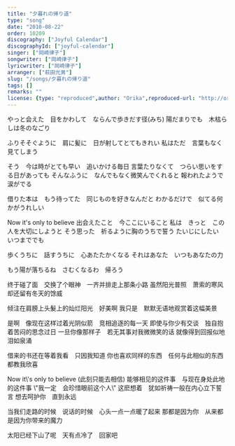 ```yaml
---
title: "夕暮れの帰り道"
type: "song"
date: "2010-08-22"
order: 10209
discography: ["Joyful Calendar"]
discographyId: ["joyful-calendar"]
singer: ["岡崎律子"]
songwriter: ["岡崎律子"]
lyricwriter: ["岡崎律子"]
arranger: ["萩田光男"]
slug: "/songs/夕暮れの帰り道"
tags: []
remarks: ""
license: {type: "reproduced",author: "Orika",reproduced-url: "http://orikamushi.myweb.hinet.net/",reproduced-website: "織歌蟲網站"}
---
```


やっと会えた　目をかわして　ならんで歩きだす径(みち) 
陽だまりでも　木枯らしは冬のなごり 

ふりそそぐように　肩に髪に　日が射してとてもきれい 
私はただ　言葉もなく見てしまう 

そう　今は時がとても早い　追いかける毎日 
言葉たりなくて　つらい思いをする日があっても 
そんなふうに　なんでもなく微笑んでくれると 
報われたようで　涙がでる 

借りた本は　もう待ってた　同じものを好きなんだと 
わかるだけで　似てる何かがうれしい 

Now it\'s only to believe 
出会えたこと　今ここにいること 
私は　きっと　この人を大切にしようと 
そう思った　祈るように胸のうちで誓う 
たいじにしたい　いつまででも 

歩くうちに　話すうちに　心あたたかくなる 
それはあなた　いつもあなたの力 

もう陽が落ちるね　さむくなるわ　帰ろう

<!-- 翻译 -->

终于碰了面　交换了个眼神　一齐并排走上那条小路 
虽然阳光普照　萧索的寒风却还留有冬天的馀威 

倾注在肩膀上头髮上的灿烂阳光　好美啊 
我只是　默默无语地观赏着这幅美景 

是啊　像现在这样过着光阴似箭　竞相追逐的每一天 
即使与你少有交谈　独自抱着苦闷的思念过日 
一旦你像那样子　若无其事对我微微笑的话 
就像得到回报似地　泪如泉涌 

借来的书还在等着我看　只因我知道 
你也喜欢同样的东西　任何与此相似的东西都教我欣喜 

Now it\\'s only to believe (此刻只能去相信) 
能够相见的这件事　与现在身处此地的这件事 
\\"我一定　会珍惜眼前这个人\\" 
这麽想着　犹如祈祷一般在内心立下誓言 
想去呵护你　直到永远 

当我们走路的时候　说话的时候　心头一点一点暖了起来 
那都是因为你　从来都是因为你带来的魔力 

太阳已经下山了呢　天有点冷了　回家吧
